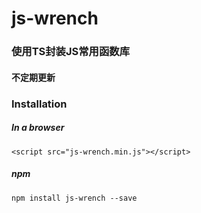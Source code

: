 # js-wrench
### 使用TS封装JS常用函数库
#### 不定期更新

### Installation

##### In a browser
`<script src="js-wrench.min.js"></script>`

##### npm
`npm install js-wrench --save`


